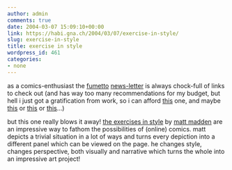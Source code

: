 ```yaml
---
author: admin
comments: true
date: 2004-03-07 15:09:10+00:00
link: https://habi.gna.ch/2004/03/07/exercise-in-style/
slug: exercise-in-style
title: exercise in style
wordpress_id: 461
categories:
- none
---
```


as a comics-enthusiast the [fumetto](http://www.fumetto.ch/) [news-letter](http://www.fumetto.ch/sites/de/news_newsletter.htm) is always chock-full of links to check out (and has way too many recommendations for my budget, but hell i just got a gratification from work, so i can afford  [this](http://www.buchkatalog.de/kod-bin/isuche.cgi?dbname=Buchkatalog&lang=deutsch&uid=butotest-07032004-16523100&caller=butotest&usecookie=ja&AU=Mahler%2C+Nicolas%5C&aktion=next&bereich3=5-5) one, and maybe [this](http://www.buchkatalog.de/kod-bin/isuche.cgi?dbname=Buchkatalog&lang=deutsch&uid=butotest-07032004-16523100&caller=butotest&usecookie=ja&sortby=TA&AU=Trondheim%2C+Lewis%5C&aktion=next&bereich3=1-1) or [this](http://www.buchkatalog.de/kod-bin/isuche.cgi?dbname=Buchkatalog&lang=deutsch&uid=butotest-07032004-16523100&caller=butotest&usecookie=ja&sortby=AU&CT=Comics%3B+Autorencomics&AU=jason&aktion=next&bereich3=1-1) or [this](http://www.buchkatalog.de/kod-bin/isuche.cgi?dbname=Buchkatalog&lang=deutsch&uid=butotest-07032004-16523100&caller=butotest&usecookie=ja&sortby=AU&CT=Comics%3B+Autorencomics&AU=jason&aktion=next&bereich3=2-2)...)

but this one really blows it away!
[the exercises in style](http://www.exercisesinstyle.com/) by [matt madden](http://www.mattmadden.com/) are an impressive way to fathom the possibilities of (online) comics. matt depicts a trivial situation in a lot of ways and turns every depiction into a different panel which can be viewed on the page.
he changes style, changes perspective, both visually and narrative which turns the whole into an impressive art project!
